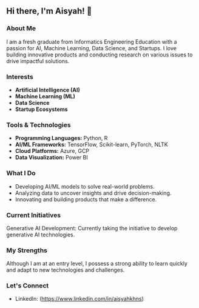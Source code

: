 ## Hi there, I'm Aisyah! 👋

### About Me
I am a fresh graduate from Informatics Engineering Education with a passion for AI, Machine Learning, Data Science, and Startups. I love building innovative products and conducting research on various issues to drive impactful solutions.

### Interests
- **Artificial Intelligence (AI)**
- **Machine Learning (ML)**
- **Data Science**
- **Startup Ecosystems**

### Tools & Technologies
- **Programming Languages:** Python, R
- **AI/ML Frameworks:** TensorFlow, Scikit-learn, PyTorch, NLTK
- **Cloud Platforms:** Azure, GCP
- **Data Visualization:** Power BI

### What I Do
- Developing AI/ML models to solve real-world problems.
- Analyzing data to uncover insights and drive decision-making.
- Innovating and building products that make a difference.

### Current Initiatives
Generative AI Development: Currently taking the initiative to develop generative AI technologies.

### My Strengths
Although I am at an entry level, I possess a strong ability to learn quickly and adapt to new technologies and challenges.

### Let's Connect
- LinkedIn: (https://www.linkedin.com/in/aisyahkhns)


<!---
aisyahkhns/aisyahkhns is a ✨ special ✨ repository because its `README.md` (this file) appears on your GitHub profile.
You can click the Preview link to take a look at your changes.
--->
